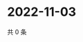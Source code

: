 # 2022-11-03

共 0 条

<!-- BEGIN WEIBO -->
<!-- 最后更新时间 Thu Nov 03 2022 15:14:24 GMT+0800 (China Standard Time) -->

<!-- END WEIBO -->
